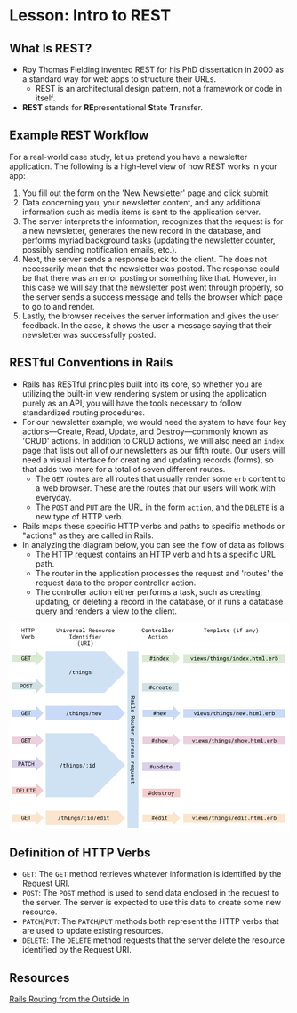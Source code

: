 # Lesson: Intro to REST

## What Is REST?

- Roy Thomas Fielding invented REST for his PhD dissertation in 2000 as a standard way for web apps to structure their URLs.
  - REST is an architectural design pattern, not a framework or code in itself.
- **REST** stands for **RE**presentational **S**tate **T**ransfer.

## Example REST Workflow

For a real-world case study, let us pretend you have a newsletter application. The following is a high-level view of how REST works in your app:

1. You fill out the form on the 'New Newsletter' page and click submit.
2. Data concerning you, your newsletter content, and any additional information such as media items is sent to the application server.
3. The server interprets the information, recognizes that the request is for a new newsletter, generates the new record in the database, and performs myriad background tasks (updating the newsletter counter, possibly sending notification emails, etc.).
4. Next, the server sends a response back to the client. The does not necessarily mean that the newsletter was posted. The response could be that there was an error posting or something like that. However, in this case we will say that the newsletter post went through properly, so the server sends a success message and tells the browser which page to go to and render.
5. Lastly, the browser receives the server information and gives the user feedback. In the case, it shows the user a message saying that their newsletter was successfully posted.

## RESTful Conventions in Rails

- Rails has RESTful principles built into its core, so whether you are utilizing the built-in view rendering system or using the application purely as an API, you will have the tools necessary to follow standardized routing procedures.
- For our newsletter example, we would need the system to have four key actions—Create, Read, Update, and Destroy—commonly known as 'CRUD' actions. In addition to CRUD actions, we will also need an `index` page that lists out all of our newsletters as our fifth route. Our users will need a visual interface for creating and updating records (forms), so that adds two more for a total of seven different routes.
  - The `GET` routes are all routes that usually render some `erb` content to a web browser. These are the routes that our users will work with everyday.
  - The `POST` and `PUT` are the URL in the form `action`, and the `DELETE` is a new type of HTTP verb.
- Rails maps these specific HTTP verbs and paths to specific methods or "actions" as they are called in Rails.
- In analyzing the diagram below, you can see the flow of data as follows:
  - The HTTP request contains an HTTP verb and hits a specific URL path.
  - The router in the application processes the request and 'routes' the request data to the proper controller action.
  - The controller action either performs a task, such as creating, updating, or deleting a record in the database, or it runs a database query and renders a view to the client.

![RESTful routing diagram](https://github.com/meg-gutshall/flatiron-curriculum-notes/blob/master/public/images/rails/rails_routes.png)

## Definition of HTTP Verbs

- `GET`: The `GET` method retrieves whatever information is identified by the Request URI.
- `POST`: The `POST` method is used to send data enclosed in the request to the server. The server is expected to use this data to create some new resource.
- `PATCH`/`PUT`: The `PATCH`/`PUT` methods both represent the HTTP verbs that are used to update existing resources.
- `DELETE`: The `DELETE` method requests that the server delete the resource identified by the Request URI.

## Resources

[Rails Routing from the Outside In](https://guides.rubyonrails.org/routing.html)
